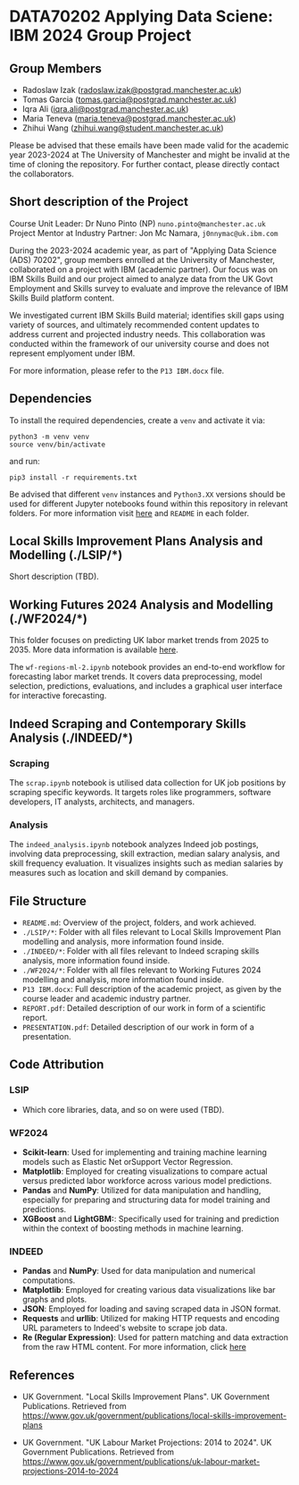 # DATA70202 Applying Data Sciene: IBM 2024 Group Project

## Group Members
- Radoslaw Izak (radoslaw.izak@postgrad.manchester.ac.uk)
- Tomas Garcia (tomas.garcia@postgrad.manchester.ac.uk)
- Iqra Ali (iqra.ali@postgrad.manchester.ac.uk)
- Maria Teneva (maria.teneva@postgrad.manchester.ac.uk)
- Zhihui Wang (zhihui.wang@student.manchester.ac.uk)

Please be advised that these emails have been made valid for the academic year 2023-2024 at The University of Manchester and might be invalid at the time of cloning the repository. For further contact, please directly contact the collaborators.

## Short description of the Project
Course Unit Leader: Dr Nuno Pinto (NP) `nuno.pinto@manchester.ac.uk`
Project Mentor at Industry Partner: Jon Mc Namara, `j0nnymac@uk.ibm.com`

During the 2023-2024 academic year, as part of "Applying Data Science (ADS) 70202", group members enrolled at the University of Manchester, collaborated on a project with IBM (academic partner). Our focus was on IBM Skills Build and our project aimed to analyze data from the UK Govt Employment and Skills survey to evaluate and improve the relevance of IBM Skills Build platform content. 

We investigated current IBM Skills Build material; identifies skill gaps using variety of sources, and ultimately recommended content updates to address current and projected industry needs. This collaboration was conducted within the framework of our university course and does not represent emplyoment under IBM. 

For more information, please refer to the `P13 IBM.docx` file.

## Dependencies

To install the required dependencies, create a `venv` and activate it via:
```
python3 -m venv venv
source venv/bin/activate
```

and run:

```
pip3 install -r requirements.txt
```

Be advised that different `venv` instances and `Python3.XX` versions should be used for different Jupyter notebooks found within this repository in relevant folders. For more information visit [here](https://code.visualstudio.com/docs/datascience/jupyter-notebooks) and `README` in each folder.

## Local Skills Improvement Plans Analysis and Modelling (./LSIP/*)
Short description (TBD).

## Working Futures 2024 Analysis and Modelling (./WF2024/*)
This folder focuses on predicting UK labor market trends from 2025 to 2035. More data information is available [here](https://www.gov.uk/government/publications/uk-labour-market-projections-2014-to-2024).

The `wf-regions-ml-2.ipynb` notebook provides an end-to-end workflow for forecasting labor market trends. It covers data preprocessing, model selection, predictions, evaluations, and includes a graphical user interface for interactive forecasting.

## Indeed Scraping and Contemporary Skills Analysis (./INDEED/*)
### Scraping
The `scrap.ipynb` notebook is utilised data collection for UK job positions by scraping specific keywords. It targets roles like programmers, software developers, IT analysts, architects, and managers.

### Analysis
The `indeed_analysis.ipynb` notebook analyzes Indeed job postings, involving data preprocessing, skill extraction, median salary analysis, and skill frequency evaluation. It visualizes insights such as median salaries by measures such as location and skill demand by companies.

## File Structure
- `README.md`: Overview of the project, folders, and work achieved.
- `./LSIP/*`: Folder with all files relevant to Local Skills Improvement Plan modelling and analysis, more information found inside.
- `./INDEED/*`: Folder with all files relevant to Indeed scraping skills analysis, more information found inside.
- `./WF2024/*`: Folder with all files relevant to Working Futures 2024 modelling and analysis, more information found inside.
- `P13 IBM.docx`: Full description of the academic project, as given by the course leader and academic industry partner.
- `REPORT.pdf`: Detailed description of our work in form of a scientific report.
- `PRESENTATION.pdf`: Detailed description of our work in form of a presentation.

## Code Attribution
### LSIP
- Which core libraries, data, and so on were used (TBD).

### WF2024
- **Scikit-learn**: Used for implementing and training machine learning models such as Elastic Net orSupport Vector Regression.
- **Matplotlib**: Employed for creating visualizations to compare actual versus predicted labor workforce across various model predictions.
- **Pandas** and **NumPy**: Utilized for data manipulation and handling, especially for preparing and structuring data for model training and predictions.
- **XGBoost** and **LightGBM:**: Specifically used for training and prediction within the context of boosting methods in machine learning.

### INDEED
- **Pandas** and **NumPy**: Used for data manipulation and numerical computations.
- **Matplotlib**: Employed for creating various data visualizations like bar graphs and plots.
- **JSON**: Employed for loading and saving scraped data in JSON format.
- **Requests** and **urllib**: Utilized for making HTTP requests and encoding URL parameters to Indeed's website to scrape job data.
- **Re (Regular Expression)**: Used for pattern matching and data extraction from the raw HTML content. For more information, click [here](https://stackoverflow.com/questions/1732348/regex-match-open-tags-except-xhtml-self-contained-tags)

## References
- UK Government. "Local Skills Improvement Plans". UK Government Publications. Retrieved from https://www.gov.uk/government/publications/local-skills-improvement-plans

- UK Government. "UK Labour Market Projections: 2014 to 2024". UK Government Publications. Retrieved from https://www.gov.uk/government/publications/uk-labour-market-projections-2014-to-2024
